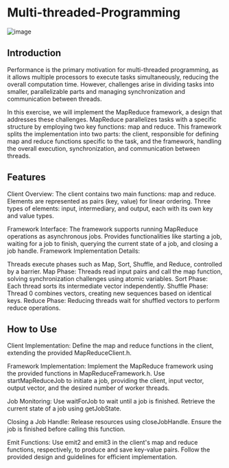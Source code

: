 # Multi-threaded-Programming
![image](https://github.com/YuvalShaffir/Multi-threaded-Programming/assets/34415892/bee20622-cc9e-4e17-a9e0-c6bc46156ad8)

## Introduction
Performance is the primary motivation for multi-threaded programming, as it allows multiple processors to execute tasks simultaneously, reducing the overall computation time. However, challenges arise in dividing tasks into smaller, parallelizable parts and managing synchronization and communication between threads.

In this exercise, we will implement the MapReduce framework, a design that addresses these challenges. MapReduce parallelizes tasks with a specific structure by employing two key functions: map and reduce. This framework splits the implementation into two parts: the client, responsible for defining map and reduce functions specific to the task, and the framework, handling the overall execution, synchronization, and communication between threads.

## Features

Client Overview:
The client contains two main functions: map and reduce.
Elements are represented as pairs (key, value) for linear ordering.
Three types of elements: input, intermediary, and output, each with its own key and value types.

Framework Interface:
The framework supports running MapReduce operations as asynchronous jobs.
Provides functionalities like starting a job, waiting for a job to finish, querying the current state of a job, and closing a job handle.
Framework Implementation Details:

Threads execute phases such as Map, Sort, Shuffle, and Reduce, controlled by a barrier.
Map Phase: Threads read input pairs and call the map function, solving synchronization challenges using atomic variables.
Sort Phase: Each thread sorts its intermediate vector independently.
Shuffle Phase: Thread 0 combines vectors, creating new sequences based on identical keys.
Reduce Phase: Reducing threads wait for shuffled vectors to perform reduce operations.
## How to Use
Client Implementation:
Define the map and reduce functions in the client, extending the provided MapReduceClient.h.

Framework Implementation:
Implement the MapReduce framework using the provided functions in MapReduceFramework.h.
Use startMapReduceJob to initiate a job, providing the client, input vector, output vector, and the desired number of worker threads.

Job Monitoring:
Use waitForJob to wait until a job is finished.
Retrieve the current state of a job using getJobState.

Closing a Job Handle:
Release resources using closeJobHandle. Ensure the job is finished before calling this function.

Emit Functions:
Use emit2 and emit3 in the client's map and reduce functions, respectively, to produce and save key-value pairs.
Follow the provided design and guidelines for efficient implementation.
